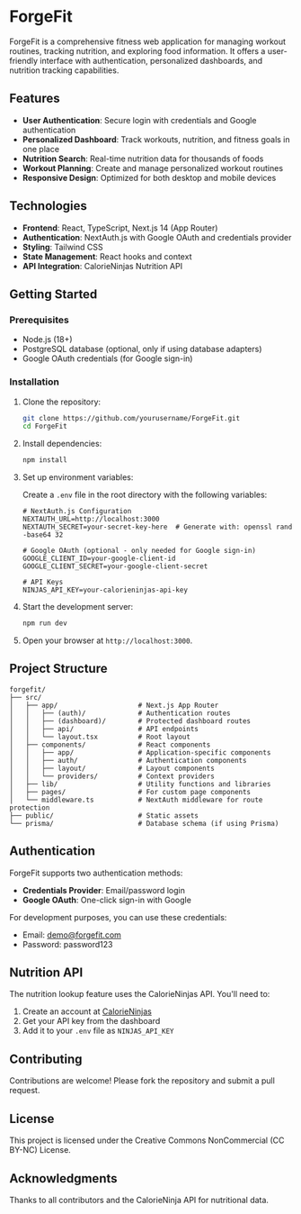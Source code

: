# ForgeFit

ForgeFit is a comprehensive fitness web application for managing workout routines, tracking nutrition, and exploring food information. It offers a user-friendly interface with authentication, personalized dashboards, and nutrition tracking capabilities.

## Features

- **User Authentication**: Secure login with credentials and Google authentication
- **Personalized Dashboard**: Track workouts, nutrition, and fitness goals in one place
- **Nutrition Search**: Real-time nutrition data for thousands of foods
- **Workout Planning**: Create and manage personalized workout routines
- **Responsive Design**: Optimized for both desktop and mobile devices

## Technologies

- **Frontend**: React, TypeScript, Next.js 14 (App Router)
- **Authentication**: NextAuth.js with Google OAuth and credentials provider
- **Styling**: Tailwind CSS
- **State Management**: React hooks and context
- **API Integration**: CalorieNinjas Nutrition API

## Getting Started

### Prerequisites

- Node.js (18+)
- PostgreSQL database (optional, only if using database adapters)
- Google OAuth credentials (for Google sign-in)

### Installation

1. Clone the repository:

   ```bash
   git clone https://github.com/yourusername/ForgeFit.git
   cd ForgeFit
   ```

2. Install dependencies:

   ```bash
   npm install
   ```

3. Set up environment variables:

   Create a `.env` file in the root directory with the following variables:

   ```plaintext
   # NextAuth.js Configuration
   NEXTAUTH_URL=http://localhost:3000
   NEXTAUTH_SECRET=your-secret-key-here  # Generate with: openssl rand -base64 32

   # Google OAuth (optional - only needed for Google sign-in)
   GOOGLE_CLIENT_ID=your-google-client-id
   GOOGLE_CLIENT_SECRET=your-google-client-secret

   # API Keys
   NINJAS_API_KEY=your-calorieninjas-api-key
   ```

4. Start the development server:

   ```bash
   npm run dev
   ```

5. Open your browser at `http://localhost:3000`.

## Project Structure

```
forgefit/
├── src/
│   ├── app/                    # Next.js App Router
│   │   ├── (auth)/             # Authentication routes
│   │   ├── (dashboard)/        # Protected dashboard routes
│   │   ├── api/                # API endpoints
│   │   └── layout.tsx          # Root layout
│   ├── components/             # React components
│   │   ├── app/                # Application-specific components
│   │   ├── auth/               # Authentication components
│   │   ├── layout/             # Layout components
│   │   └── providers/          # Context providers
│   ├── lib/                    # Utility functions and libraries
│   ├── pages/                  # For custom page components
│   └── middleware.ts           # NextAuth middleware for route protection
├── public/                     # Static assets
└── prisma/                     # Database schema (if using Prisma)
```

## Authentication

ForgeFit supports two authentication methods:

- **Credentials Provider**: Email/password login
- **Google OAuth**: One-click sign-in with Google

For development purposes, you can use these credentials:
- Email: demo@forgefit.com
- Password: password123

## Nutrition API

The nutrition lookup feature uses the CalorieNinjas API. You'll need to:

1. Create an account at [CalorieNinjas](https://calorieninjas.com/)
2. Get your API key from the dashboard
3. Add it to your `.env` file as `NINJAS_API_KEY`

## Contributing

Contributions are welcome! Please fork the repository and submit a pull request.

## License

This project is licensed under the Creative Commons NonCommercial (CC BY-NC) License.

## Acknowledgments

Thanks to all contributors and the CalorieNinja API for nutritional data.

